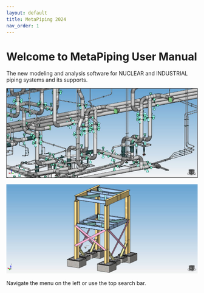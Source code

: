 ```yaml
---
layout: default
title: MetaPiping 2024
nav_order: 1
---
```


# Welcome to MetaPiping User Manual

The new modeling and analysis software for NUCLEAR and INDUSTRIAL piping systems and its supports.

![Logo](Images/Piping.jpg)

![Logo](Images/BigStructure.jpg)

Navigate the menu on the left or use the top search bar.